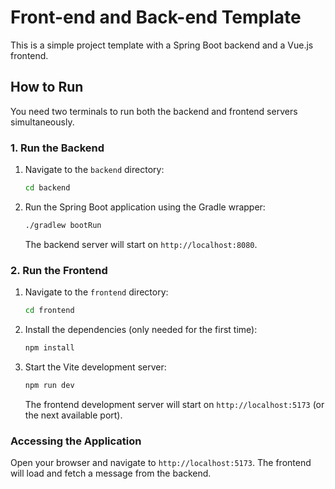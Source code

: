 # Front-end and Back-end Template

This is a simple project template with a Spring Boot backend and a Vue.js frontend.

## How to Run

You need two terminals to run both the backend and frontend servers simultaneously.

### 1. Run the Backend

1.  Navigate to the `backend` directory:
    ```bash
    cd backend
    ```
2.  Run the Spring Boot application using the Gradle wrapper:
    ```bash
    ./gradlew bootRun
    ```
    The backend server will start on `http://localhost:8080`.

### 2. Run the Frontend

1.  Navigate to the `frontend` directory:
    ```bash
    cd frontend
    ```
2.  Install the dependencies (only needed for the first time):
    ```bash
    npm install
    ```
3.  Start the Vite development server:
    ```bash
    npm run dev
    ```
    The frontend development server will start on `http://localhost:5173` (or the next available port).

### Accessing the Application

Open your browser and navigate to `http://localhost:5173`. The frontend will load and fetch a message from the backend.
